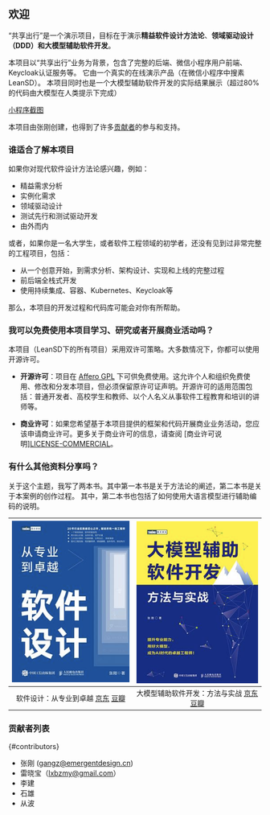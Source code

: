## 欢迎

“共享出行”是一个演示项目，目标在于演示**精益软件设计方法论**、**领域驱动设计（DDD）**和**大模型辅助软件开发**。

本项目以“共享出行”业务为背景，包含了完整的后端、微信小程序用户前端、Keycloak认证服务等。
它由一个真实的在线演示产品（在微信小程序中搜素LeanSD）。
本项目同时也是一个大模型辅助软件开发的实际结果展示（超过80%的代码由大模型在人类提示下完成）

[小程序截图](./img/snapshot.png)

本项目由张刚创建，也得到了许多[贡献者](#contributors)的参与和支持。

### 谁适合了解本项目

如果你对现代软件设计方法论感兴趣，例如：

* 精益需求分析
* 实例化需求
* 领域驱动设计
* 测试先行和测试驱动开发
* 由外而内

或者，如果你是一名大学生，或者软件工程领域的初学者，还没有见到过非常完整的工程项目，包括：

* 从一个创意开始，到需求分析、架构设计、实现和上线的完整过程
* 前后端全栈式开发
* 使用持续集成、容器、Kubernetes、Keycloak等

那么，本项目的开发过程和代码库可能会对你有所帮助。

### 我可以免费使用本项目学习、研究或者开展商业活动吗？

本项目（LeanSD下的所有项目）采用双许可策略。大多数情况下，你都可以使用开源许可。

- **开源许可**：项目在 [Affero GPL](https://www.gnu.org/licenses/agpl-3.0.en.html) 下可供免费使用。这允许个人和组织免费使用、修改和分发本项目，但必须保留原许可证声明。开源许可的适用范围包括：普通开发者、高校学生和教师、以个人名义从事软件工程教育和培训的讲师等。

- **商业许可**：如果您希望基于本项目提供的框架和代码开展商业业务活动，您应该申请商业许可。更多关于商业许可的信息，请查阅 [商业许可说明][LICENSE-COMMERCIAL](https://gitee.com/leansd/overall/blob/main/LICENSE-COMMERCIAL.md)。

### 有什么其他资料分享吗？

关于这个主题，我写了两本书。其中第一本书是关于方法论的阐述，第二本书是关于本案例的创作过程。
其中，第二本书也包括了如何使用大语言模型进行辅助编码的说明。

| ![](./img/leansdbook.png)        | ![](./img/llmbook.png)        |
|:----------------------:|:----------------------:|
|         软件设计：从专业到卓越 [京东](https://item.jd.com/13239249.html) [豆瓣](https://book.douban.com/subject/35966115/)       |         大模型辅助软件开发：方法与实战 [京东](https://item.jd.com/14255955.html) [豆瓣](https://book.douban.com/subject/37010014/)       |


### 贡献者列表
{#contributors}
* 张刚  (gangz@emergentdesign.cn)
* 雷晓宝（lxbzmy@gmail.com）
* 李建 
* 石雄
* 从波
